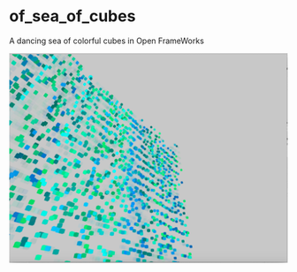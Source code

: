 # of_sea_of_cubes
A dancing sea of colorful cubes in Open FrameWorks

![](./screenshots/dancing_cubes.png)
